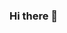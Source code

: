### Hi there 👋

<!--
**ikarpiatkowski/ikarpiatkowski** is a ✨ _special_ ✨ repository because its `README.md` (this file) appears on your GitHub profile.

Here are some ideas to get you started:

- 🔭 I’m currently working on Web Development
- 🌱 I’m currently learning MERN Stack
- 📫 How to reach me: ikarpiatkowski@proton.me
-->

